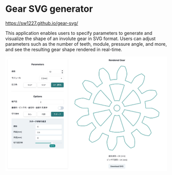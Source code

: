 # Gear SVG generator

https://sw1227.github.io/gear-svg/

This application enables users to specify parameters to generate and visualize the shape of an involute gear in SVG format. Users can adjust parameters such as the number of teeth, module, pressure angle, and more, and see the resulting gear shape rendered in real-time.

![screenshot](assets/screenshot.jpg)